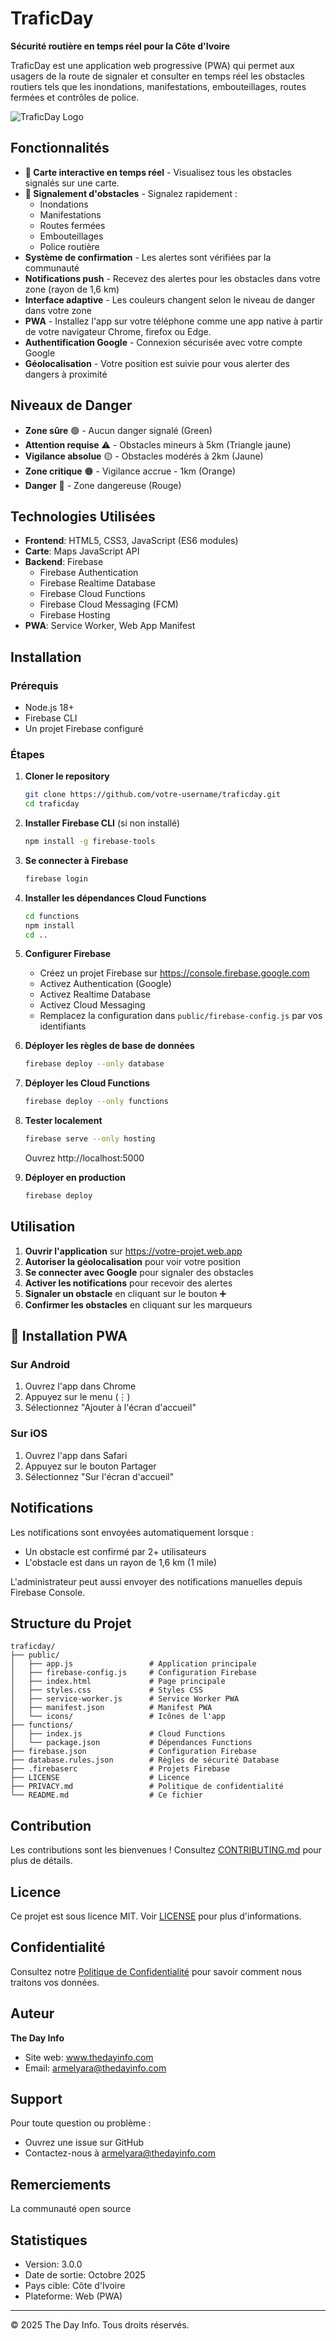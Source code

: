 # TraficDay

**Sécurité routière en temps réel pour la Côte d'Ivoire**

TraficDay est une application web progressive (PWA) qui permet aux usagers de la route de signaler et consulter en temps réel les obstacles routiers tels que les inondations, manifestations, embouteillages, routes fermées et contrôles de police.

![TraficDay Logo](./public/logo.png)

## Fonctionnalités

- **📍 Carte interactive en temps réel** - Visualisez tous les obstacles signalés sur une carte. 
- **🚨 Signalement d'obstacles** - Signalez rapidement :
  - Inondations
  - Manifestations
  - Routes fermées
  - Embouteillages
  - Police routière
- **Système de confirmation** - Les alertes sont vérifiées par la communauté
- **Notifications push** - Recevez des alertes pour les obstacles dans votre zone (rayon de 1,6 km)
- **Interface adaptive** - Les couleurs changent selon le niveau de danger dans votre zone
- **PWA** - Installez l'app sur votre téléphone comme une app native à partir de votre navigateur Chrome, firefox ou Edge. 
- **Authentification Google** - Connexion sécurisée avec votre compte Google
- **Géolocalisation** - Votre position est suivie pour vous alerter des dangers à proximité

## Niveaux de Danger

- **Zone sûre** 🟢 - Aucun danger signalé (Green)
- **Attention requise** ⚠️ - Obstacles mineurs à 5km (Triangle jaune)
- **Vigilance absolue** 🟡 - Obstacles modérés à 2km (Jaune)
- **Zone critique** 🟠 - Vigilance accrue - 1km (Orange)
- **Danger** 🔴 - Zone dangereuse (Rouge)

## Technologies Utilisées

- **Frontend**: HTML5, CSS3, JavaScript (ES6 modules)
- **Carte**: Maps JavaScript API
- **Backend**: Firebase
  - Firebase Authentication
  - Firebase Realtime Database
  - Firebase Cloud Functions
  - Firebase Cloud Messaging (FCM)
  - Firebase Hosting
- **PWA**: Service Worker, Web App Manifest

## Installation

### Prérequis

- Node.js 18+
- Firebase CLI
- Un projet Firebase configuré

### Étapes

1. **Cloner le repository**
   ```bash
   git clone https://github.com/votre-username/traficday.git
   cd traficday
   ```

2. **Installer Firebase CLI** (si non installé)
   ```bash
   npm install -g firebase-tools
   ```

3. **Se connecter à Firebase**
   ```bash
   firebase login
   ```

4. **Installer les dépendances Cloud Functions**
   ```bash
   cd functions
   npm install
   cd ..
   ```

5. **Configurer Firebase**
   - Créez un projet Firebase sur https://console.firebase.google.com
   - Activez Authentication (Google)
   - Activez Realtime Database
   - Activez Cloud Messaging
   - Remplacez la configuration dans `public/firebase-config.js` par vos identifiants

6. **Déployer les règles de base de données**
   ```bash
   firebase deploy --only database
   ```

7. **Déployer les Cloud Functions**
   ```bash
   firebase deploy --only functions
   ```

8. **Tester localement**
   ```bash
   firebase serve --only hosting
   ```
   Ouvrez http://localhost:5000

9. **Déployer en production**
   ```bash
   firebase deploy
   ```

## Utilisation

1. **Ouvrir l'application** sur https://votre-projet.web.app
2. **Autoriser la géolocalisation** pour voir votre position
3. **Se connecter avec Google** pour signaler des obstacles
4. **Activer les notifications** pour recevoir des alertes
5. **Signaler un obstacle** en cliquant sur le bouton ➕
6. **Confirmer les obstacles** en cliquant sur les marqueurs

## 📱 Installation PWA

### Sur Android
1. Ouvrez l'app dans Chrome
2. Appuyez sur le menu (⋮)
3. Sélectionnez "Ajouter à l'écran d'accueil"

### Sur iOS
1. Ouvrez l'app dans Safari
2. Appuyez sur le bouton Partager
3. Sélectionnez "Sur l'écran d'accueil"

## Notifications

Les notifications sont envoyées automatiquement lorsque :
- Un obstacle est confirmé par 2+ utilisateurs
- L'obstacle est dans un rayon de 1,6 km (1 mile)

L'administrateur peut aussi envoyer des notifications manuelles depuis Firebase Console.

## Structure du Projet

```
traficday/
├── public/
│   ├── app.js                 # Application principale
│   ├── firebase-config.js     # Configuration Firebase
│   ├── index.html             # Page principale
│   ├── styles.css             # Styles CSS
│   ├── service-worker.js      # Service Worker PWA
│   ├── manifest.json          # Manifest PWA
│   └── icons/                 # Icônes de l'app
├── functions/
│   ├── index.js               # Cloud Functions
│   └── package.json           # Dépendances Functions
├── firebase.json              # Configuration Firebase
├── database.rules.json        # Règles de sécurité Database
├── .firebaserc                # Projets Firebase
├── LICENSE                    # Licence
├── PRIVACY.md                 # Politique de confidentialité
└── README.md                  # Ce fichier
```

## Contribution

Les contributions sont les bienvenues ! Consultez [CONTRIBUTING.md](CONTRIBUTING.md) pour plus de détails.

## Licence

Ce projet est sous licence MIT. Voir [LICENSE](LICENSE) pour plus d'informations.

## Confidentialité

Consultez notre [Politique de Confidentialité](PRIVACY.md) pour savoir comment nous traitons vos données.

## Auteur

**The Day Info**
- Site web: www.thedayinfo.com
- Email: armelyara@thedayinfo.com

## Support

Pour toute question ou problème :
- Ouvrez une issue sur GitHub
- Contactez-nous à armelyara@thedayinfo.com

## Remerciements

La communauté open source

## Statistiques

- Version: 3.0.0
- Date de sortie: Octobre 2025
- Pays cible: Côte d'Ivoire
- Plateforme: Web (PWA)

---

© 2025 The Day Info. Tous droits réservés.

